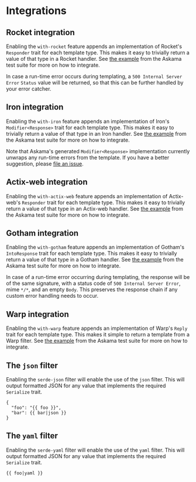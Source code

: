 # Integrations

## Rocket integration

Enabling the `with-rocket` feature appends an implementation of Rocket's
`Responder` trait for each template type. This makes it easy to trivially
return a value of that type in a Rocket handler. See
[the example](https://github.com/djc/askama/blob/master/askama_rocket/tests/basic.rs)
from the Askama test suite for more on how to integrate.

In case a run-time error occurs during templating, a `500 Internal Server
Error` `Status` value will be returned, so that this can be further
handled by your error catcher.

## Iron integration

Enabling the `with-iron` feature appends an implementation of Iron's
`Modifier<Response>` trait for each template type. This makes it easy to
trivially return a value of that type in an Iron handler. See
[the example](https://github.com/djc/askama/blob/master/askama_iron/tests/basic.rs)
from the Askama test suite for more on how to integrate.

Note that Askama's generated `Modifier<Response>` implementation currently
unwraps any run-time errors from the template. If you have a better
suggestion, please [file an issue](https://github.com/djc/askama/issues/new).

## Actix-web integration

Enabling the `with-actix-web` feature appends an implementation of Actix-web's
`Responder` trait for each template type. This makes it easy to trivially return
a value of that type in an Actix-web handler. See
[the example](https://github.com/djc/askama/blob/master/askama_actix/tests/basic.rs)
from the Askama test suite for more on how to integrate.

## Gotham integration

Enabling the `with-gotham` feature appends an implementation of Gotham's
`IntoResponse` trait for each template type. This makes it easy to trivially
return a value of that type in a Gotham handler. See
[the example](https://github.com/djc/askama/blob/master/askama_gotham/tests/basic.rs)
from the Askama test suite for more on how to integrate.

In case of a run-time error occurring during templating, the response will be of the same
signature, with a status code of `500 Internal Server Error`, mime `*/*`, and an empty `Body`.
This preserves the response chain if any custom error handling needs to occur.

## Warp integration

Enabling the `with-warp` feature appends an implementation of Warp's `Reply`
trait for each template type. This makes it simple to return a template from
a Warp filter. See [the example](https://github.com/djc/askama/blob/master/askama_warp/tests/warp.rs)
from the Askama test suite for more on how to integrate.

## The `json` filter

Enabling the `serde-json` filter will enable the use of the `json` filter.
This will output formatted JSON for any value that implements the required
`Serialize` trait.

```
{
  "foo": "{{ foo }}",
  "bar": {{ bar|json }}
}
```

## The `yaml` filter

Enabling the `serde-yaml` filter will enable the use of the `yaml` filter.
This will output formatted JSON for any value that implements the required
`Serialize` trait.

```
{{ foo|yaml }}
```